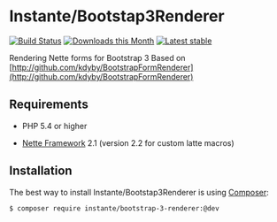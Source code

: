 Instante/Bootstap3Renderer
======

[![Build Status](https://travis-ci.org/instante/bootstrap3renderer.svg?branch=master)](https://travis-ci.org/instante/bootstrap3renderer)
[![Downloads this Month](https://img.shields.io/packagist/dm/instante/bootstrap3renderer.svg)](https://packagist.org/packages/instante/bootstrap3renderer)
[![Latest stable](https://img.shields.io/packagist/v/instante/bootstrap3renderer.svg)](https://packagist.org/packages/instante/bootstrap3renderer)

Rendering Nette forms for Bootstrap 3
Based on [http://github.com/kdyby/BootstrapFormRenderer](http://github.com/kdyby/BootstrapFormRenderer)

Requirements
------------

- PHP 5.4 or higher

- [Nette Framework](https://github.com/nette/nette) 2.1 (version 2.2 for custom latte macros)



Installation
------------

The best way to install Instante/Bootstap3Renderer is using  [Composer](http://getcomposer.org/):

```sh
$ composer require instante/bootstrap-3-renderer:@dev
```